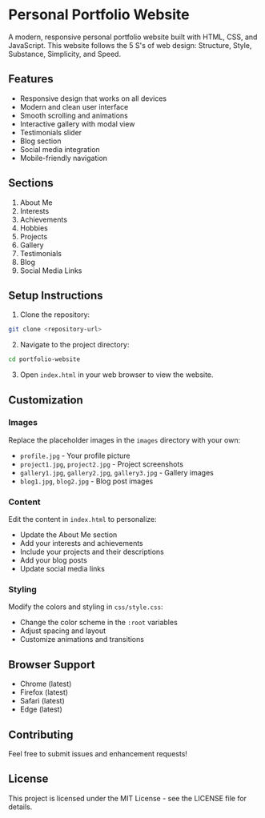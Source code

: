 # Personal Portfolio Website

A modern, responsive personal portfolio website built with HTML, CSS, and JavaScript. This website follows the 5 S's of web design: Structure, Style, Substance, Simplicity, and Speed.

## Features

- Responsive design that works on all devices
- Modern and clean user interface
- Smooth scrolling and animations
- Interactive gallery with modal view
- Testimonials slider
- Blog section
- Social media integration
- Mobile-friendly navigation

## Sections

1. About Me
2. Interests
3. Achievements
4. Hobbies
5. Projects
6. Gallery
7. Testimonials
8. Blog
9. Social Media Links

## Setup Instructions

1. Clone the repository:
```bash
git clone <repository-url>
```

2. Navigate to the project directory:
```bash
cd portfolio-website
```

3. Open `index.html` in your web browser to view the website.

## Customization

### Images
Replace the placeholder images in the `images` directory with your own:
- `profile.jpg` - Your profile picture
- `project1.jpg`, `project2.jpg` - Project screenshots
- `gallery1.jpg`, `gallery2.jpg`, `gallery3.jpg` - Gallery images
- `blog1.jpg`, `blog2.jpg` - Blog post images

### Content
Edit the content in `index.html` to personalize:
- Update the About Me section
- Add your interests and achievements
- Include your projects and their descriptions
- Add your blog posts
- Update social media links

### Styling
Modify the colors and styling in `css/style.css`:
- Change the color scheme in the `:root` variables
- Adjust spacing and layout
- Customize animations and transitions

## Browser Support

- Chrome (latest)
- Firefox (latest)
- Safari (latest)
- Edge (latest)

## Contributing

Feel free to submit issues and enhancement requests!

## License

This project is licensed under the MIT License - see the LICENSE file for details. 